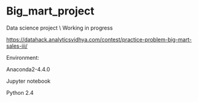 # Big_mart_project
Data science project \ Working in progress

https://datahack.analyticsvidhya.com/contest/practice-problem-big-mart-sales-iii/

Environment:

Anaconda2-4.4.0

Jupyter notebook

Python 2.4
